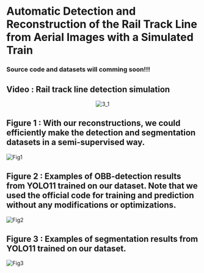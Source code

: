 # Automatic Detection and Reconstruction of the Rail Track Line from Aerial Images with a Simulated Train
### Source code and datasets will comming soon!!!
## Video : Rail track line detection simulation
<p align="center">
  <img src="https://github.com/user-attachments/assets/b563f129-9f64-4a49-8dae-054c6b18f4ed" alt="3_1">
</p>

## Figure 1 : With our reconstructions, we could efficiently make the detection and segmentation datasets in a semi-supervised way.
![Fig1](https://github.com/user-attachments/assets/b707a4d7-55cf-4863-8b47-b6b804dbfe73)

## Figure 2 : Examples of OBB-detection results from YOLO11 trained on our dataset. Note that we used the official code for training and prediction without any modifications or optimizations.
![Fig2](https://github.com/user-attachments/assets/9f86ed55-bd4f-404e-a16f-1a2962280ec6)

## Figure 3 : Examples of segmentation results from YOLO11 trained on our dataset.
![Fig3](https://github.com/user-attachments/assets/8b1194f4-f2ca-4cdd-b414-20accd49c5b9)

